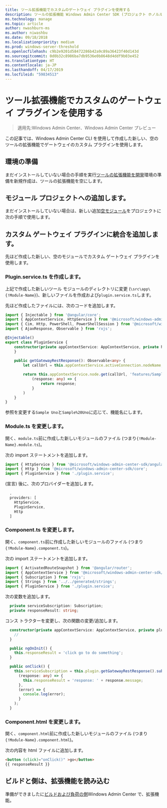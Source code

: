 ```yaml
---
title: ツール拡張機能でカスタムのゲートウェイ プラグインを使用する
description: ツールの拡張機能 Windows Admin Center SDK (プロジェクト ホノルル) の作成 - ゲートウェイのカスタム プラグインを使用して、ツールの拡張機能で
ms.technology: manage
ms.topic: article
author: nwashburn-ms
ms.author: niwashbu
ms.date: 09/18/2018
ms.localizationpriority: medium
ms.prod: windows-server-threshold
ms.openlocfilehash: c9b2e9201d58472286b42a9c89a36423f40d143d
ms.sourcegitcommit: 0d0b32c8986ba7db9536e0b8648d4ddf9b03e452
ms.translationtype: HT
ms.contentlocale: ja-JP
ms.lasthandoff: 04/17/2019
ms.locfileid: "59834513"
---
```

# <a name="use-a-custom-gateway-plugin-in-your-tool-extension"></a>ツール拡張機能でカスタムのゲートウェイ プラグインを使用する

>適用先:Windows Admin Center、Windows Admin Center プレビュー

この記事では、Windows Admin Center CLI を使用して作成した新しい、空のツールの拡張機能でゲートウェイのカスタム プラグインを使用します。

## <a name="prepare-your-environment"></a>環境の準備 ##

まだインストールしていない場合の手順を実行[ツールの拡張機能を開発](..\develop-tool.md)環境の準備を新規作成は、ツールの拡張機能を空にします。

## <a name="add-a-module-to-your-project"></a>モジュール プロジェクトへの追加します。 ##

まだインストールしていない場合は、新しい追加[空モジュール](add-module.md)をプロジェクトに次の手順で使用します。  

## <a name="add-integration-to-custom-gateway-plugin"></a>カスタム ゲートウェイ プラグインに統合を追加します。 ##

先ほど作成した新しい、空のモジュールでカスタム ゲートウェイ プラグインを使用します。

### <a name="create-pluginservicets"></a>Plugin.service.ts を作成します。

上記で作成した新しいツール モジュールのディレクトリに変更 (```\src\app\{!Module-Name}```)、新しいファイルを作成および```plugin.service.ts```します。

先ほど作成したファイルには、次のコードを追加します。
``` ts
import { Injectable } from '@angular/core';
import { AppContextService, HttpService } from '@microsoft/windows-admin-center-sdk/angular';
import { Cim, Http, PowerShell, PowerShellSession } from '@microsoft/windows-admin-center-sdk/core';
import { AjaxResponse, Observable } from 'rxjs';

@Injectable()
export class PluginService {
    constructor(private appContextService: AppContextService, private http: Http) {
    }
    
    public getGatewayRestResponse(): Observable<any> {
        let callUrl = this.appContextService.activeConnection.nodeName;

        return this.appContextService.node.get(callUrl, 'features/Sample%20Uno').map(
            (response: any) => {
                return response;
            }
        )
    }
}
```

参照を変更する```Sample Uno```と```Sample%20Uno```に応じて、機能名にします。

### <a name="modify-modulets"></a>Module.ts を変更します。

開く、```module.ts```前に作成した新しいモジュールのファイル (つまり```{!Module-Name}.module.ts```)。

次の import ステートメントを追加します。

``` ts
import { HttpService } from '@microsoft/windows-admin-center-sdk/angular';
import { Http } from '@microsoft/windows-admin-center-sdk/core';
import { PluginService } from './plugin.service';
```

(宣言) 後に、次のプロバイダーを追加します。

``` ts
  ,
  providers: [
    HttpService,
    PluginService,
    Http
  ]
```

### <a name="modify-componentts"></a>Component.ts を変更します。

開く、```component.ts```前に作成した新しいモジュールのファイル (つまり```{!Module-Name}.component.ts```)。

次の import ステートメントを追加します。

``` ts
import { ActivatedRouteSnapshot } from '@angular/router';
import { AppContextService } from '@microsoft/windows-admin-center-sdk/angular';
import { Subscription } from 'rxjs';
import { Strings } from '../../generated/strings';
import { PluginService } from './plugin.service';
```

次の変数を追加します。

``` ts
  private serviceSubscription: Subscription;
  private responseResult: string;
```

コンス トラクターを変更し、次の関数の変更/追加します。

``` ts
  constructor(private appContextService: AppContextService, private plugin: PluginService) {
    //
  }

  public ngOnInit() {
    this.responseResult = 'click go to do something';
  }

  public onClick() {
    this.serviceSubscription = this.plugin.getGatewayRestResponse().subscribe(
      (response: any) => {
        this.responseResult = 'response: ' + response.message;
      },
      (error) => {
        console.log(error);
      }
    );
  }
```

### <a name="modify-componenthtml"></a>Component.html を変更します。 ###

開く、```component.html```前に作成した新しいモジュールのファイル (つまり```{!Module-Name}.component.html```)。

次の内容を html ファイルに追加します。
``` html
<button (click)="onClick()" >go</button>
{{ responseResult }}
```

## <a name="build-and-side-load-your-extension"></a>ビルドと側は、拡張機能を読み込む

準備ができましたに[ビルドおよび負荷の側](..\develop-tool.md#build-and-side-load-your-extension)Windows Admin Center で、拡張機能。
